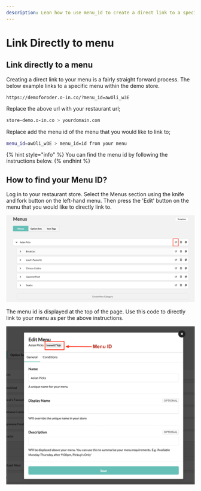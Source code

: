 ```yaml
---
description: Lean how to use menu_id to create a direct link to a specific menu.
---
```


# Link Directly to menu

## Link directly to a menu

Creating a direct link to your menu is a fairly straight forward process. The below example links to a specific menu within the demo store.

```
https://demoforoder.o-in.co/?menu_id=awOli_w3E
```

Replace the above url with your restaurant url;

```bash
store-demo.o-in.co > yourdomain.com
```

Replace add the menu id of the menu that you would like to link to;

```bash
menu_id=awOli_w3E > menu_id=id from your menu
```

{% hint style="info" %}
You can find the menu id by following the instructions below.
{% endhint %}

## How to find your Menu ID?

Log in to your restaurant store. Select the Menus section using the knife and fork button on the left-hand menu. Then press the 'Edit' button on the menu that you would like to directly link to.

![](<../.gitbook/assets/Screenshot 2022-07-19 at 2.22.37 PM.png>)

The menu id is displayed at the top of the page. Use this code to directly link to your menu as per the above instructions.

![](<../.gitbook/assets/Screenshot 2022-07-19 at 2.23.10 PM.png>)
